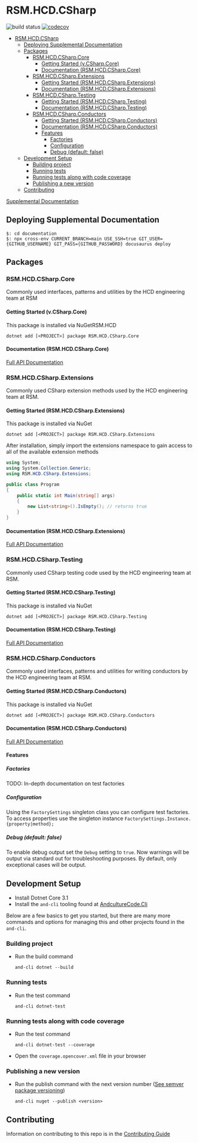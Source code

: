 # RSM.HCD.CSharp

![build status](https://github.com/rsm-hcd/RSM.HCD.CSharp/actions/workflows/build.yaml/badge.svg)
[![codecov](https://codecov.io/gh/rsm-hcd/RSM.HCD.CSharp/branch/main/graph/badge.svg)](https://codecov.io/gh/rsm-hcd/RSM.HCD.CSharp)

<!--ts-->

-   [RSM.HCD.CSharp](#rsmhcdcsharp)
    -   [Deploying Supplemental Documentation](#deploying-supplemental-documentation)
    -   [Packages](#packages)
        -   [RSM.HCD.CSharp.Core](#rsmhcdcsharpcore)
            -   [Getting Started (v.CSharp.Core)](#getting-started-vcsharpcore)
            -   [Documentation (RSM.HCD.CSharp.Core)](#documentation-rsmhcdcsharpcore)
        -   [RSM.HCD.CSharp.Extensions](#rsmhcdcsharpextensions)
            -   [Getting Started (RSM.HCD.CSharp.Extensions)](#getting-started-rsmhcdcsharpextensions)
            -   [Documentation (RSM.HCD.CSharp.Extensions)](#documentation-rsmhcdcsharpextensions)
        -   [RSM.HCD.CSharp.Testing](#rsmhcdcsharptesting)
            -   [Getting Started (RSM.HCD.CSharp.Testing)](#getting-started-rsmhcdcsharptesting)
            -   [Documentation (RSM.HCD.CSharp.Testing)](#documentation-rsmhcdcsharptesting)
        -   [RSM.HCD.CSharp.Conductors](#rsmhcdcsharpconductors)
            -   [Getting Started (RSM.HCD.CSharp.Conductors)](#getting-started-rsmhcdcsharpconductors)
            -   [Documentation (RSM.HCD.CSharp.Conductors)](#documentation-rsmhcdcsharpconductors)
            -   [Features](#features)
                -   [Factories](#factories)
                -   [Configuration](#configuration)
                -   [Debug (default: false)](#debug-default-false)
    -   [Development Setup](#development-setup)
        -   [Building project](#building-project)
        -   [Running tests](#running-tests)
        -   [Running tests along with code coverage](#running-tests-along-with-code-coverage)
        -   [Publishing a new version](#publishing-a-new-version)
    -   [Contributing](#contributing)

[Supplemental Documentation](https://rsm-hcd.github.io/RSM.HCD.CSharp)

## Deploying Supplemental Documentation

```shell
$: cd documentation
$: npx cross-env CURRENT_BRANCH=main USE_SSH=true GIT_USER={GITHUB_USERNAME} GIT_PASS={GITHUB_PASSWORD} docusaurus deploy
```

## Packages

### RSM.HCD.CSharp.Core

Commonly used interfaces, patterns and utilities by the HCD engineering team at RSM

#### Getting Started (v.CSharp.Core)

This package is installed via NuGetRSM.HCD

```shell
dotnet add [<PROJECT>] package RSM.HCD.CSharp.Core
```

#### Documentation (RSM.HCD.CSharp.Core)

[Full API Documentation](src/Core/Core.md)

### RSM.HCD.CSharp.Extensions

Commonly used CSharp extension methods used by the HCD engineering team at RSM.

#### Getting Started (RSM.HCD.CSharp.Extensions)

This package is installed via NuGet

```shell
dotnet add [<PROJECT>] package RSM.HCD.CSharp.Extensions
```

After installation, simply import the extensions namespace to gain access
to all of the available extension methods

```csharp
using System;
using System.Collection.Generic;
using RSM.HCD.CSharp.Extensions;

public class Program
{
    public static int Main(string[] args)
    {
        new List<string>().IsEmpty(); // returns true
    }
}
```

#### Documentation (RSM.HCD.CSharp.Extensions)

[Full API Documentation](src/Extensions/Extensions.md)

### RSM.HCD.CSharp.Testing

Commonly used CSharp testing code used by the HCD engineering team at RSM.

#### Getting Started (RSM.HCD.CSharp.Testing)

This package is installed via NuGet

```shell
dotnet add [<PROJECT>] package RSM.HCD.CSharp.Testing
```

#### Documentation (RSM.HCD.CSharp.Testing)

[Full API Documentation](src/Testing/Testing.md)

### RSM.HCD.CSharp.Conductors

Commonly used interfaces, patterns and utilities for writing conductors by the HCD engineering team at RSM.

#### Getting Started (RSM.HCD.CSharp.Conductors)

This package is installed via NuGet

```shell
dotnet add [<PROJECT>] package RSM.HCD.CSharp.Conductors
```

#### Documentation (RSM.HCD.CSharp.Conductors)

[Full API Documentation](src/Conductors/Conductors.md)

#### Features

##### Factories

TODO: In-depth documentation on test factories

##### Configuration

Using the `FactorySettings` singleton class you can configure test factories. To access properties use the singleton instance `FactorySettings.Instance.{property|method};`

##### Debug (default: false)

To enable debug output set the `Debug` setting to `true`. Now warnings will be output via standard out for troubleshooting purposes. By default, only exceptional cases will be output.

## Development Setup

-   Install Dotnet Core 3.1
-   Install the `and-cli` tooling found at [AndcultureCode.Cli](https://github.com/rsm-hcd/AndcultureCode.Cli)

Below are a few basics to get you started, but there are many more commands and options for managing this and other projects found in the `and-cli`.

### Building project

-   Run the build command

    ```shell
    and-cli dotnet --build
    ```

### Running tests

-   Run the test command

    ```shell
    and-cli dotnet-test
    ```

### Running tests along with code coverage

-   Run the test command

    ```shell
    and-cli dotnet-test --coverage
    ```

-   Open the `coverage.opencover.xml` file in your browser

### Publishing a new version

-   Run the publish command with the next version number ([See semver package versioning](https://docs.microsoft.com/en-us/nuget/concepts/package-versioning))

    ```shell
    and-cli nuget --publish <version>
    ```

## Contributing

Information on contributing to this repo is in the [Contributing Guide](CONTRIBUTING.md)
